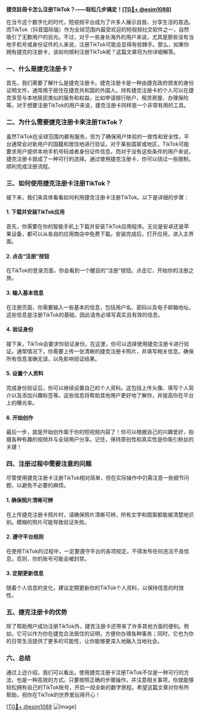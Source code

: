 **捷克註冊卡怎么注册TikTok？——轻松几步搞定！[[TG💪+ @esim1088](https://t.me/s/esim1088)]**

在当今这个数字化的时代，短视频平台成为了许多人展示自我、分享生活的首选。而TikTok（抖音国际版）作为全球范围内最受欢迎的短视频社交软件之一，自然吸引了无数用户的目光。不过，对于一些身处海外的用户来说，尤其是那些没有当地手机号或身份证件的人来说，注册TikTok可能会显得有些棘手。那么，如果你拥有捷克的注册卡，该如何顺利注册TikTok呢？这篇文章将为你详细解答。

### 一、什么是捷克注册卡？

首先，我们需要了解什么是捷克注册卡。捷克注册卡是一种由捷克政府颁发的身份证明文件，通常用于居住在捷克共和国的外国人。持有捷克注册卡的个人可以在捷克享受与本地居民类似的服务和权益，比如申请银行账户、租赁房屋、办理保险等。对于想要注册TikTok的用户来说，捷克注册卡同样是一个非常有用的工具。

### 二、为什么需要捷克注册卡来注册TikTok？

虽然TikTok在全球范围内都有服务，但为了确保用户体验的一致性和安全性，平台通常会对新用户的国籍和居住地进行验证。对于某些国家或地区，TikTok可能要求用户提供本地手机号码或者身份证件信息。而对于没有这些条件的用户来说，捷克注册卡就成了一种可行的选择。通过使用捷克注册卡，你可以绕过一些限制，顺利完成注册流程。

### 三、如何使用捷克注册卡注册TikTok？

接下来，我们来具体看看如何利用捷克注册卡注册TikTok。以下是详细的步骤：

#### 1. 下载并安装TikTok应用

首先，你需要在你的智能手机上下载并安装TikTok应用程序。无论是安卓还是苹果设备，都可以从各自的应用商店中免费下载。安装完成后，打开应用，进入主界面。

#### 2. 点击“注册”按钮

在TikTok的登录页面，你会看到一个醒目的“注册”按钮。点击它，开始你的注册之旅。

#### 3. 输入基本信息

在注册页面，你需要输入一些基本的信息，包括用户名、密码以及电子邮箱地址。这些信息是注册TikTok的基础，因此请务必填写真实且有效的信息。

#### 4. 验证身份

接下来，TikTok会要求你验证身份。在这里，你可以选择使用捷克注册卡进行验证。通常情况下，你需要上传一张清晰的捷克注册卡照片，并填写相关信息。确保所有信息准确无误，以免影响验证结果。

#### 5. 设置个人资料

完成身份验证后，你可以继续设置自己的个人资料。这包括上传头像、填写个人简介以及添加兴趣标签等。这些信息将帮助其他用户更好地了解你，并提高你在平台上的曝光率。

#### 6. 开始创作

最后一步，就是开始创作属于你的短视频内容了！你可以根据自己的兴趣爱好，拍摄各种有趣的视频并与全球用户分享。记住，保持原创性和真实性是你吸引粉丝的关键！

### 四、注册过程中需要注意的问题

尽管使用捷克注册卡注册TikTok相对简单，但在实际操作中仍需注意一些细节问题，以避免不必要的麻烦。

#### 1. 确保照片清晰可辨

在上传捷克注册卡照片时，请确保照片清晰可辨，所有文字和图案都能被清楚地识别。模糊的照片可能导致验证失败。

#### 2. 遵守平台规则

在使用TikTok的过程中，一定要遵守平台的各项规定，不得发布任何违法不良信息。否则，你的账号可能会被封禁。

#### 3. 定期更新信息

随着个人信息的变化，建议定期更新你的TikTok个人资料，以保持信息的时效性。

### 五、捷克注册卡的优势

除了帮助用户成功注册TikTok外，捷克注册卡还带来了许多其他方面的便利。例如，它可以作为你在捷克合法居住的证明，方便你办理各种事务；同时，它也为你的日常生活提供了更多的可能性，让你能够更深入地融入当地社会。

### 六、总结

通过上述介绍，我们可以看出，使用捷克注册卡注册TikTok不仅是一种可行的方法，也是一种高效的方式。只要按照正确的步骤操作，并注意相关事项，你就能够轻松拥有自己的TikTok账号，开启一段全新的数字旅程。希望这篇文章对你有所帮助，祝你在TikTok的世界里玩得开心！

[[TG💪+ @esim1088](https://t.me/s/esim1088) ![Image](https://i.postimg.cc/4NQfJmqS/Snipaste-2025-05-13-00-14-12.png)]